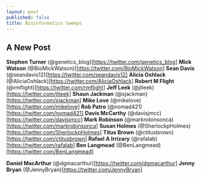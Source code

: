 ```yaml
---
layout: post
published: false
title: Bioinformatics tweeps
---
```

## A New Post

**Stephen Turner** (@genetics_blog)[https://twitter.com/genetics_blog]
**Mick Watson** (@BioMickWatson)[https://twitter.com/BioMickWatson]
**Sean Davis** (@seandavis12)[https://twitter.com/seandavis12]
**Alicia Oshlack** (@AliciaOshlack)[https://twitter.com/AliciaOshlack]
**Robert M Flight** (@rmflight)[https://twitter.com/rmflight]
**Jeff Leek** (@jtleek)[https://twitter.com/jtleek]
**Shaun Jackman** (@sjackman)[https://twitter.com/sjackman]
**Mike Love** (@mikelove)[https://twitter.com/mikelove]
**Rob Patro** (@nomad421)[https://twitter.com/nomad421]
**Davis McCarthy** (@davisjmcc)[https://twitter.com/davisjmcc]
**Mark Robinson** (@markrobinsonca)[https://twitter.com/markrobinsonca]
**Susan Holmes** (@SherlockpHolmes)[https://twitter.com/SherlockpHolmes]
**Titus Brown** (@ctitusbrown)[https://twitter.com/ctitusbrown]
**Rafael A Irrizary** (@rafalab)[https://twitter.com/rafalab]
**Ben Langmead** (@BenLangmead)[https://twitter.com/BenLangmead]

**Daniel MacArthur** (@dgmacarthur)[https://twitter.com/dgmacarthur]
**Jenny Bryan** (@JennyBryan)[https://twitter.com/JennyBryan]
